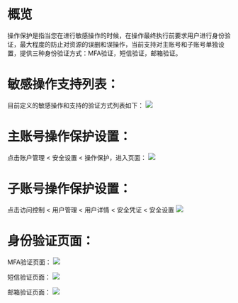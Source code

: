 # 概览
操作保护是指当您在进行敏感操作的时候，在操作最终执行前要求用户进行身份验证，最大程度的防止对资源的误删和误操作，当前支持对主账号和子账号单独设置，提供三种身份验证方式：MFA验证，短信验证，邮箱验证。

# 敏感操作支持列表：
目前定义的敏感操作和支持的验证方式列表如下：
![](https://github.com/jdcloudcom/cn/blob/edit/image/IAM/Virtual%20MFA%20device/%E6%95%8F%E6%84%9F%E6%93%8D%E4%BD%9C%E6%94%AF%E6%8C%81%E5%88%97%E8%A1%A8.png)

# 主账号操作保护设置：
点击账户管理 < 安全设置 < 操作保护，进入页面：
![](https://github.com/jdcloudcom/cn/blob/edit/image/IAM/Virtual%20MFA%20device/%E4%B8%BB%E8%B4%A6%E5%8F%B7%E6%93%8D%E4%BD%9C%E4%BF%9D%E6%8A%A4%E8%AE%BE%E7%BD%AE.png)

# 子账号操作保护设置：
点击访问控制 < 用户管理 < 用户详情 < 安全凭证 < 安全设置
![](https://github.com/jdcloudcom/cn/blob/edit/image/IAM/Virtual%20MFA%20device/%E5%AD%90%E8%B4%A6%E5%8F%B7%E6%93%8D%E4%BD%9C%E4%BF%9D%E6%8A%A4%E8%AE%BE%E7%BD%AE.png)

# 身份验证页面：
MFA验证页面：
![](https://github.com/jdcloudcom/cn/blob/edit/image/IAM/Virtual%20MFA%20device/MFA%E9%AA%8C%E8%AF%81%E9%A1%B5%E9%9D%A2.png)

短信验证页面：
![](https://github.com/jdcloudcom/cn/blob/edit/image/IAM/Virtual%20MFA%20device/%E7%9F%AD%E4%BF%A1%E9%AA%8C%E8%AF%81%E9%A1%B5%E9%9D%A2.png)

邮箱验证页面：
![](https://github.com/jdcloudcom/cn/blob/edit/image/IAM/Virtual%20MFA%20device/%E9%82%AE%E7%AE%B1%E9%AA%8C%E8%AF%81%E9%A1%B5%E9%9D%A2.png)
